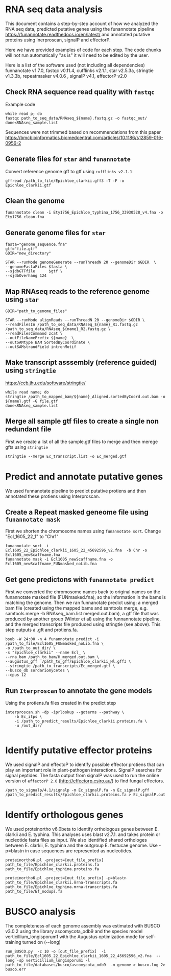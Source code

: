 # RNA seq data analysis 
This document contains a step-by-step account of how we analyzed the RNA seq data, predicted putative genes using the funannotate pipeline https://funannotate.readthedocs.io/en/latest/ and annotated putative proteins using Inerproscan, signalP and effectorP.

Here we have provided examples of code for each step. The code chunks will not run automatically "as is" it will need to be edited by the user.

Here is a list of the software used (not including all dependencies)
funnanotate v1.7.0, fastqc v0.11.4, cufflinks v2.1.1, star v2.5.3a, stringtie v1.3.3b, repeatmasker v4.0.6 , signalP v4.1, effectorP v2.0

## Check RNA sequence read quality with ```fastqc```
Example code

```
while read p; do
fastqc path_to_seq_data/RNAseq_${name}.fastq.gz -o fastqc_out/
done<RNAseq_sample.list

```
Sequences were not trimmed based on recommendations from this paper
https://bmcbioinformatics.biomedcentral.com/articles/10.1186/s12859-016-0956-2

## Generate files for ```star``` and ```funannotate```

Convert reference genome gff to gtf using ```cufflinks v2.1.1```
```
gffread /path_to_file/Epichloe_clarkii.gff3 -T -F -o Epichloe_clarkii.gtf

```
## Clean the genome
```
funannotate clean -i Ety1756_Epichloe_typhina_1756_33930528_v4.fna -o Ety1756_clean.fna 
```

## Generate genome files for ```star``` 

```
fasta="genome_sequence.fna"
gtf="file.gtf"
GDIR="new_directory"

STAR --runMode genomeGenerate --runThreadN 20 --genomeDir $GDIR  \
--genomeFastaFiles $fasta \
--sjdbGTFfile      $gtf \
--sjdbOverhang 124

```

## Map RNAseq reads to the reference genome using ```star```
```
GDIR="path_to_genome_files"

STAR --runMode alignReads --runThreadN 20 --genomeDir $GDIR \
--readFilesIn /path_to_seq_data/RNAseq_${name}_R1.fastq.gz /path_to_seq_data/RNAseq_${name}_R2.fastq.gz \
--readFilesCommand zcat	\
--outFileNamePrefix ${name}_ \
--outSAMtype BAM SortedByCoordinate	\
--outSAMstrandField intronMotif 

```

## Make transcript asssembly (reference guided) using ```stringtie```
https://ccb.jhu.edu/software/stringtie/

```
while read name; do
stringtie /path_to_mapped_bam/${name}_Aligned.sortedByCoord.out.bam -o ${name}.gtf -G file.gtf 
done<RNAseq_sample.list

```
## Merge all sample gtf files to create a single non redundant file 
First we create a list of all the sample.gtf files to merge and then merege gfts using ```stringtie``` 
```
stringtie --merge Ec_transcript.list -o Ec_merged.gtf

```
# Predict and annotate putative genes
We used funnanotate pipeline to predict putative protiens and then annotated these protiens using Interproscan.

## Create a Repeat masked geneome file using ```funannotate mask```
First we shorten the chromosome names using ```funannotate sort```. Change "Ecl_1605_22_1" to "Chr1"
```
funannotate sort -i Ecl1605_22_Epichloe_clarkii_1605_22_45692596_v2.fna  -b Chr -o Ecl1605_newScaffname.fna
funannotate mask -i Ecl1605_newScaffname.fna -o Ecl1605_newScaffname_FUNmasked_noLib.fna 
```

## Get gene predictons with ```funannotate predict```
First we converted the chromosome names back to original names on the funannotate masked file (FUNmasked.fna), so the information in the bams is matching the genome. Then we ran funnanotate predict using: a merged bam file (created using the mapped bams and samtools merge, e.g. samtools merge -b RNAseq_bam.list merged.out.bam), a gff file that was produced by another group (Winter et al) using the funnannotate pipeline, and the merged transcripts file produced using stringtie (see above). This step outputs a .gft and protiens.fa. 

```
bsub -W 24:00 -n 4 funannotate predict -i /path_to_file/Ecl1605_FUNmasked_noLib.fna \
-o /path_to_out_dir/ \
-s "Epichloe_clarkii" --name Ecl_ \
--rna_bam /path_to_bam/H_merged.out.bam \
--augustus_gff  /path_to_gff/Epichloe_clarkii_Hl.gff3 \
--stringtie /path_to_transcripts/Ec_merged.gtf \
--busco_db sordariomycetes \
--cpus 12

```

## Run ```Iterproscan``` to annotate the gene models
Using the protiens.fa files created in the predict step

```
interproscan.sh -dp -iprlookup --goterms --pathway \
	-b Ec_itps \
	-i /path_to_predict_results/Epichloe_clarkii.proteins.fa \
	-u /out_dir/
	

```
# Identify putative effector proteins
We used signalP and effectoP to identify possible effector protiens that can play an important role in plant-pathogen interactions. SignalP searches for signal peptides. The fasta output from signalP was used to run the online version of ```effectorP 2.0``` (<http://effectorp.csiro.au/>)  to find fungal effectors.

```
/path_to_signalp/4.1/signalp -m Ec_signalP.fa -n Ec_signalP.gff /path_to_predict_results/Epichloe_clarkii.proteins.fa > Ec_signalP.out

```


#  Identify orthologous genes
We used proteinortho v6.0beta to identify orthologous genes between E. clarkii and E. typhina. This analyses uses blast v2.7.1. and takes protein or nucleotide fasta files as input. We also identified shared orthologes between E. clarkii, E. typhina and the outgroup E. festucae genome.
Use -p=blastn in case sequences are represented as nucleotides.

```
proteinortho6.pl -project=[out_file_prefix] path_to_file/Epichloe_clarkii.proteins.fa path_to_file/Epichloe_typhina.proteins.fa 

proteinortho6.pl -project=[out_file_prefix] -p=blastn path_to_file/Epichloe_clarkii.mrna-transcripts.fa path_to_file/Epichloe_typhina.mrna-transcripts.fa path_to_file/Ef_nodups.fa

```


#  BUSCO analysis
The completeness of each genome assembly was estimated with BUSCO v3.0.2 using the library ascomycota_odb9 and the species model verticillium_longisporum1 with the Augustus optimization mode for self-training turned on (--long)

```
run_BUSCO.py  -c 10 -o [out_file_prefix]  -i path_to_file/Ecl1605_22_Epichloe_clarkii_1605_22_45692596_v2.fna  --long -sp verticillium_longisporum1 -l path_to_file/databases/busco/ascomycota_odb9  -m genome > busco.log 2> busco.err
```
